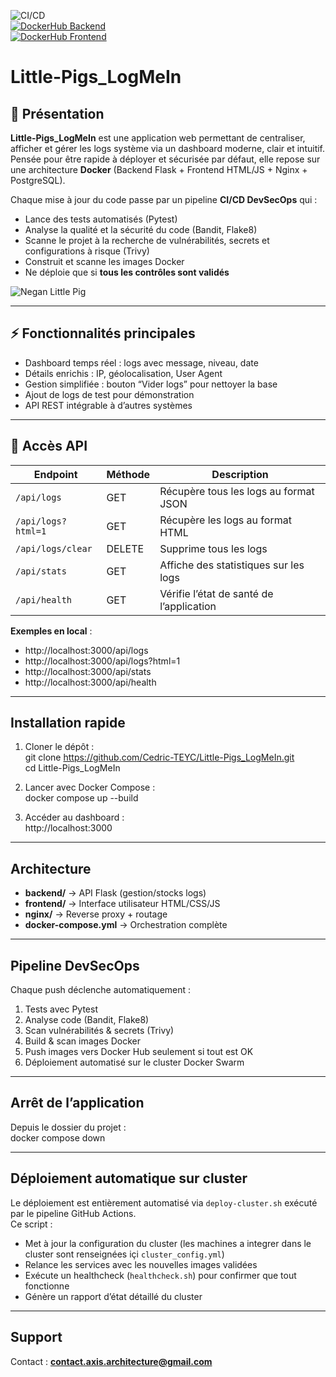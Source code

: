 ![CI/CD](https://github.com/cedricteyc/Little-Pigs_LogMeIn/actions/workflows/docker-publish.yml/badge.svg)  
[![DockerHub Backend](https://img.shields.io/docker/v/cedricteyc/littlepigs-backend?label=backend)](https://hub.docker.com/r/cedricteyc/littlepigs-backend)  
[![DockerHub Frontend](https://img.shields.io/docker/v/cedricteyc/littlepigs-frontend?label=frontend)](https://hub.docker.com/r/cedricteyc/littlepigs-frontend)  

# Little-Pigs_LogMeIn  

## 🐷 Présentation  
**Little-Pigs_LogMeIn** est une application web permettant de centraliser, afficher et gérer les logs système via un dashboard moderne, clair et intuitif.  
Pensée pour être rapide à déployer et sécurisée par défaut, elle repose sur une architecture **Docker** (Backend Flask + Frontend HTML/JS + Nginx + PostgreSQL).  

Chaque mise à jour du code passe par un pipeline **CI/CD DevSecOps** qui :  
- Lance des tests automatisés (Pytest)  
- Analyse la qualité et la sécurité du code (Bandit, Flake8)  
- Scanne le projet à la recherche de vulnérabilités, secrets et configurations à risque (Trivy)  
- Construit et scanne les images Docker  
- Ne déploie que si **tous les contrôles sont validés**   

![Negan Little Pig](./negan-the-walking-dead.gif)  

---

## ⚡ Fonctionnalités principales  
- Dashboard temps réel : logs avec message, niveau, date  
- Détails enrichis : IP, géolocalisation, User Agent  
- Gestion simplifiée : bouton “Vider logs” pour nettoyer la base  
- Ajout de logs de test pour démonstration  
- API REST intégrable à d’autres systèmes  

---

## 📡 Accès API  
| Endpoint | Méthode | Description |
|----------|---------|-------------|
| `/api/logs` | GET | Récupère tous les logs au format JSON |
| `/api/logs?html=1` | GET | Récupère les logs au format HTML |
| `/api/logs/clear` | DELETE | Supprime tous les logs |
| `/api/stats` | GET | Affiche des statistiques sur les logs |
| `/api/health` | GET | Vérifie l’état de santé de l’application |

**Exemples en local** :  
- http://localhost:3000/api/logs  
- http://localhost:3000/api/logs?html=1  
- http://localhost:3000/api/stats  
- http://localhost:3000/api/health  

---

## Installation rapide  
1. Cloner le dépôt :  
git clone https://github.com/Cedric-TEYC/Little-Pigs_LogMeIn.git  
cd Little-Pigs_LogMeIn  

2. Lancer avec Docker Compose :  
docker compose up --build  

3. Accéder au dashboard :  
http://localhost:3000  

---

## Architecture  
- **backend/** → API Flask (gestion/stocks logs)  
- **frontend/** → Interface utilisateur HTML/CSS/JS  
- **nginx/** → Reverse proxy + routage  
- **docker-compose.yml** → Orchestration complète  

---

## Pipeline DevSecOps  
Chaque push déclenche automatiquement :  
1. Tests avec Pytest  
2. Analyse code (Bandit, Flake8)  
3. Scan vulnérabilités & secrets (Trivy)  
4. Build & scan images Docker  
5. Push images vers Docker Hub seulement si tout est OK  
6. Déploiement automatisé sur le cluster Docker Swarm  

---

## Arrêt de l’application  
Depuis le dossier du projet :  
docker compose down  

---

## Déploiement automatique sur cluster  
Le déploiement est entièrement automatisé via `deploy-cluster.sh` exécuté par le pipeline GitHub Actions.  
Ce script :  
- Met à jour la configuration du cluster (les machines a integrer dans le cluster sont renseignées içi `cluster_config.yml`)
- Relance les services avec les nouvelles images validées  
- Exécute un healthcheck (`healthcheck.sh`) pour confirmer que tout fonctionne  
- Génère un rapport d’état détaillé du cluster  

---

## Support  
Contact : **contact.axis.architecture@gmail.com**  
